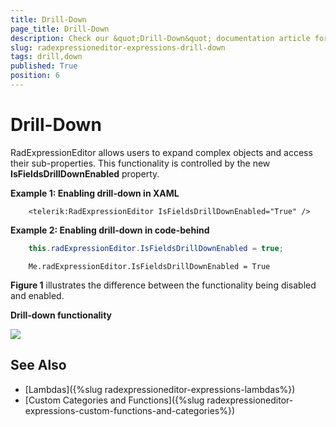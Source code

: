 ```yaml
---
title: Drill-Down
page_title: Drill-Down
description: Check our &quot;Drill-Down&quot; documentation article for the RadExpressionEditor {{ site.framework_name }} control.
slug: radexpressioneditor-expressions-drill-down
tags: drill,down
published: True
position: 6
---
```


# Drill-Down

RadExpressionEditor allows users to expand complex objects and access their sub-properties. This functionality is controlled by the new **IsFieldsDrillDownEnabled** property.

__Example 1: Enabling drill-down in XAML__

```XAML
    <telerik:RadExpressionEditor IsFieldsDrillDownEnabled="True" />
```

__Example 2: Enabling drill-down in code-behind__

```C#
    this.radExpressionEditor.IsFieldsDrillDownEnabled = true;
```
```VB
    Me.radExpressionEditor.IsFieldsDrillDownEnabled = True
```

**Figure 1** illustrates the difference between the functionality being disabled and enabled.

__Drill-down functionality__

![](images/drill-down.png.png)

## See Also

* [Lambdas]({%slug radexpressioneditor-expressions-lambdas%})
* [Custom Categories and Functions]({%slug radexpressioneditor-expressions-custom-functions-and-categories%})